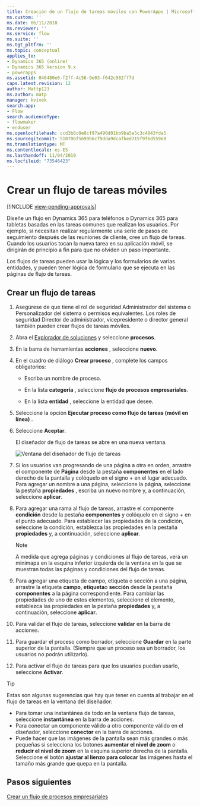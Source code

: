 ```yaml
---
title: Creación de un flujo de tareas móviles con PowerApps | MicrosoftDocs
ms.custom: ''
ms.date: 06/11/2018
ms.reviewer: ''
ms.service: flow
ms.suite: ''
ms.tgt_pltfrm: ''
ms.topic: conceptual
applies_to:
- Dynamics 365 (online)
- Dynamics 365 Version 9.x
- powerapps
ms.assetid: 046480e6-f2ff-4c56-9e03-f642c982ff7d
caps.latest.revision: 12
author: Mattp123
ms.author: matp
manager: kvivek
search.app:
- Flow
search.audienceType:
- flowmaker
- enduser
ms.openlocfilehash: ccd3b6c0e8cf97a490d01bb9ba5e5c3c4043fda5
ms.sourcegitcommit: 510706f5699b6cf9dda9dcafbed715f9f6d559e8
ms.translationtype: MT
ms.contentlocale: es-ES
ms.lasthandoff: 11/04/2019
ms.locfileid: "73546423"
---
```

# <a name="create-a-mobile-task-flow"></a>Crear un flujo de tareas móviles
[!INCLUDE [view-pending-approvals](includes/cc-rebrand.md)]

Diseñe un flujo en Dynamics 365 para teléfonos o Dynamics 365 para tabletas basadas en las tareas comunes que realizan los usuarios. Por ejemplo, si necesitan realizar regularmente una serie de pasos de seguimiento después de las reuniones de cliente, cree un flujo de tareas. Cuando los usuarios tocan la nueva tarea en su aplicación móvil, se dirigirán de principio a fin para que no olviden un paso importante.  
  
 Los flujos de tareas pueden usar la lógica y los formularios de varias entidades, y pueden tener lógica de formulario que se ejecuta en las páginas de flujo de tareas.  
  
## <a name="create-a-task-flow"></a>Crear un flujo de tareas
  
1. Asegúrese de que tiene el rol de seguridad Administrador del sistema o Personalizador del sistema o permisos equivalentes. Los roles de seguridad Director de administrador, vicepresidente o director general también pueden crear flujos de tareas móviles. 
  
2. Abra el [Explorador de soluciones](/powerapps/maker/model-driven-apps/advanced-navigation#solution-explorer) y seleccione **procesos**.  
  
3.  En la barra de herramientas **acciones** , seleccione **nuevo**.  
  
4.  En el cuadro de diálogo **Crear proceso** , complete los campos obligatorios:  
  
    -   Escriba un nombre de proceso.  
  
    -   En la lista **categoría** , seleccione **flujo de procesos empresariales**.  
  
    -   En la lista **entidad** , seleccione la entidad que desee.  
  
5.  Seleccione la opción **Ejecutar proceso como flujo de tareas (móvil en línea)** .  
  
6.  Seleccione **Aceptar**.
  
     El diseñador de flujo de tareas se abre en una nueva ventana.  
  
     ![Ventana del diseñador de flujo de tareas](media/task-flow-designer-window.png "Ventana del diseñador de flujo de tareas") 
  
7.  Si los usuarios van progresando de una página a otra en orden, arrastre el componente de **Página** desde la pestaña **componentes** en el lado derecho de la pantalla y colóquelo en el signo + en el lugar adecuado. Para agregar un nombre a una página, seleccione la página, seleccione la pestaña **propiedades** , escriba un nuevo nombre y, a continuación, seleccione **aplicar**.  
  
8.  Para agregar una rama al flujo de tareas, arrastre el componente **condición** desde la pestaña **componentes** y colóquelo en el signo + en el punto adecuado. Para establecer las propiedades de la condición, seleccione la condición, establezca las propiedades en la pestaña **propiedades** y, a continuación, seleccione **aplicar**.  
  
    > [!NOTE]
    >  A medida que agrega páginas y condiciones al flujo de tareas, verá un minimapa en la esquina inferior izquierda de la ventana en la que se muestran todas las páginas y condiciones del flujo de tareas.  
  
9. Para agregar una etiqueta de campo, etiqueta o sección a una página, arrastre la etiqueta **campo**, **etiqueta**o **sección** desde la pestaña **componentes** a la página correspondiente. Para cambiar las propiedades de uno de estos elementos, seleccione el elemento, establezca las propiedades en la pestaña **propiedades** y, a continuación, seleccione **aplicar**.  
  
10. Para validar el flujo de tareas, seleccione **validar** en la barra de acciones.  
  
11. Para guardar el proceso como borrador, seleccione **Guardar** en la parte superior de la pantalla. (Siempre que un proceso sea un borrador, los usuarios no podrán utilizarlo).  
  
12. Para activar el flujo de tareas para que los usuarios puedan usarlo, seleccione **Activar**.  
  
> [!TIP]
>  Estas son algunas sugerencias que hay que tener en cuenta al trabajar en el flujo de tareas en la ventana del diseñador:  
>   
> -  Para tomar una instantánea de todo en la ventana flujo de tareas, seleccione **instantánea** en la barra de acciones.  
> -  Para conectar un componente válido a otro componente válido en el diseñador, seleccione **conector** en la barra de acciones.  
> -  Puede hacer que las imágenes de la pantalla sean más grandes o más pequeñas si selecciona los botones **aumentar el nivel de zoom** o **reducir el nivel de zoom** en la esquina superior derecha de la pantalla. Seleccione el botón **ajustar al lienzo para colocar** las imágenes hasta el tamaño más grande que quepa en la pantalla.  
  
## <a name="next-steps"></a>Pasos siguientes  
 [Crear un flujo de procesos empresariales](create-business-process-flow.md)   

